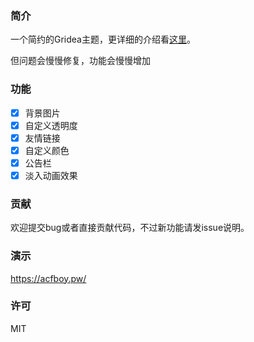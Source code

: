 ### 简介

一个简约的Gridea主题，更详细的介绍看[这里](https://acfboy.pw/Aileron/)。

但问题会慢慢修复，功能会慢慢增加

### 功能

- [x] 背景图片
- [x] 自定义透明度
- [x] 友情链接
- [x] 自定义颜色
- [x] 公告栏
- [x] 淡入动画效果

### 贡献

欢迎提交bug或者直接贡献代码，不过新功能请发issue说明。

### 演示

<https://acfboy.pw/>

### 许可

MIT


